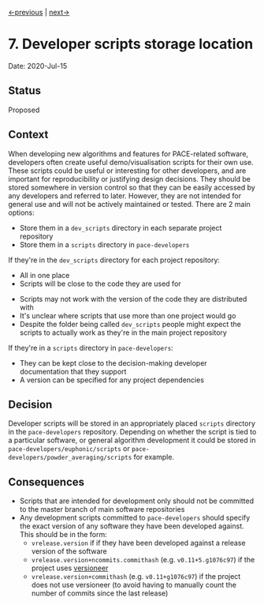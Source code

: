 [<-previous](0006-store-built-documentation-in-branch.md) | [next->](0008-pace-syntax-guiding-principles.md)

# 7. Developer scripts storage location

Date: 2020-Jul-15

## Status

Proposed


## Context

When developing new algorithms and features for PACE-related software,
developers often create useful demo/visualisation scripts for their own use.
These scripts could be useful or interesting for other developers, and are
important for reproducibility or justifying design decisions. They should be
stored somewhere in version control so that they can be easily accessed by any
developers and referred to later. However, they are not intended for general
use and will not be actively maintained or tested. There are 2 main options:

* Store them in a `dev_scripts` directory in each separate project repository
* Store them in a `scripts` directory in `pace-developers`

If they're in the `dev_scripts` directory for each project repository:
+ All in one place
+ Scripts will be close to the code they are used for
- Scripts may not work with the version of the code they are distributed with
- It's unclear where scripts that use more than one project would go
- Despite the folder being called `dev_scripts` people might expect the scripts
to actually work as they're in the main project repository

If they're in a `scripts` directory in `pace-developers`:
+ They can be kept close to the decision-making developer documentation that
they support
+ A version can be specified for any project dependencies

## Decision

Developer scripts will be stored in an appropriately placed `scripts`
directory in the `pace-developers` repository. Depending on whether the
script is tied to a particular software, or general algorithm development
it could be stored in `pace-developers/euphonic/scripts` or
`pace-developers/powder_averaging/scripts` for example.


## Consequences

* Scripts that are intended for development only should not be committed to
the master branch of main software repositories
* Any development scripts committed to `pace-developers` should specify the
exact version of any software they have been developed against. This should
be in the form:
  - `vrelease.version` if if they have been developed against a release
    version of the software
  -  `vrelease.version+ncommits.commithash` (e.g. `v0.11+5.g1076c97`) if the
     project uses
     [versioneer](https://github.com/warner/python-versioneer)
  - `vrelease.version+commithash` (e.g. `v0.11+g1076c97`) if the project does
    not use versioneer (to avoid having to manually count the number of
    commits since the last release)
